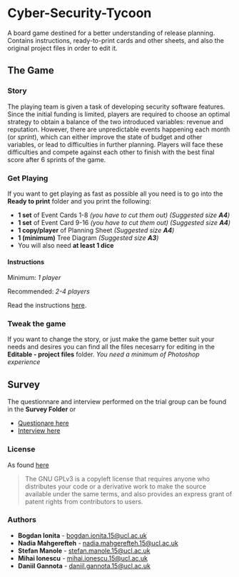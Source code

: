 # Cyber-Security-Tycoon
A board game destined for a better understanding of release planning. Contains instructions, ready-to-print cards and other sheets, and also the original project files in order to edit it.




## The Game

### Story
The playing team is given a task of developing security software features. Since the initial funding is limited, players are required to choose an optimal strategy to obtain a balance of the two introduced variables: revenue and reputation. However, there are unpredictable events happening each month (or _sprint_), which can either improve the state of budget and other variables, or lead to difficulties in further planning. Players will face these difficulties and compete against each other to finish with the best final score after 6 sprints of the game.


### Get Playing

If you want to get playing as fast as possible all you need is to go into the **Ready to print** folder and you print the following:

* __1 set__ of Event Cards 1-8   _(you have to cut them out)_ _(Suggested size __A4__)_
* __1 set__ of Event Card 9-16  _(you have to cut them out)_ _(Suggested size __A4__)_
* __1 copy/player__ of Planning Sheet _(Suggested size __A4__)_
* __1 (minimum)__ Tree Diagram _(Suggested size __A3__)_
* You will also need __at least 1 dice__

#### Instructions
Minimum: _1 player_

Recommended: _2-4 players_

Read the instructions [here](https://github.com/bodyionita/Cyber-Security-Tycoon/blob/master/Game%20instructions.pdf).
### Tweak the game
If you want to change the story, or just make the game better suit your needs and desires you can find all the files necesarry for editing in the __Editable - project files__ folder.
_You need a minimum of Photoshop experience_



## Survey
The questionnare and interview performed on the trial group can be found in the __Survey Folder__ or
 * [Questionare here](https://github.com/bodyionita/Cyber-Security-Tycoon/blob/master/Survey/Questionnaire.pdf)
 * [Interview here](https://github.com/bodyionita/Cyber-Security-Tycoon/blob/master/Survey/1-on-1%20interview.pdf)


### License
As found [here](https://choosealicense.com/)
>The GNU GPLv3 is a copyleft license that requires anyone who distributes your code or a 
>derivative work to make the source available under the same terms, and also provides an express 
>grant of patent rights from contributors to users.

### Authors
 - __Bogdan Ionita__ - bogdan.ionita.15@ucl.ac.uk  
 - __Nadia Mahgerefteh__ - nadia.mahgerefteh.15@ucl.ac.uk
 - __Stefan Manole__ - stefan.manole.15@ucl.ac.uk 
 - __Mihai Ionescu__ - mihai.ionescu.15@ucl.ac.uk 
 - __Daniil Gannota__ - daniil.gannota.15@ucl.ac.uk 


